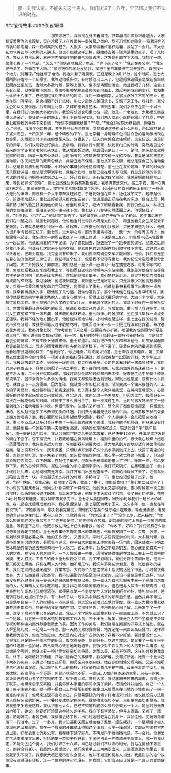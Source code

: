 > 那一刻我认定，不能失去这个男人，我们认识了十八年，早已超过我们不认识的时光。

###爱情故事
####作者/职烨

						那天冷极了，我照例在外面看展览。开幕展览后面总跟着酒会，大家都穿着黑色的礼服裙，实在冷极了才在外面披一条披肩之类的。我不习惯如此隆重——穿着灰色的西装和铅笔裙，踩一双细高跟的鞋子。人很多，大家都端着红酒杯站着，我站了一会儿，不太想花力气再去与不太熟的人讲话，但也不能就这样走掉，就始终占着一张角落里的桌子，喝了几杯酒。等从人群里出来，离开室内嗡嗡作响的暖气和低语声，才发现外面在下大雨。我想了一想，给重七拨了一个电话。“怎么？”他快速地接起了电话。“你下班了吗？”“我还在办公室。”“我忘记带伞了，外面在下大雨。”“那你把你的地址发给我，我把手里的事情做完就来接你。自己找一个地方，别着凉。”他挂断了电话。我抬头看了看腕表，已经是晚上9点15分，这个时间，重七大概刚刚开始写一个新报告。我等过他很多次，有时候他马上来了，但是把我送回去之后还会继续赶回办公室加班，当然大多数时候，要等上很久。但不想再回到酒会，而且我喝了几杯，这会儿头有点晕，就在屋檐下站着，看雨哗啦啦地擦着鼻尖落到地面上，激起密密麻麻的水花。我和重七认识十八年了，已经超过我们不认识的时间，我们一直是同学，大学虽然分了不同的专业，但也在同一所学校，宿舍相隔不过几栋楼。毕业之后他去美国念书，又留下来工作。我找到一家公关公司从文员做起，后来调去北京，又辞职重新念艺术。直到去年，我们才终于在同一个城市里。在我们认识的绝大多数时间，我没有想过会和重七在一起，他是一个老朋友，太熟悉反而变得无法亲近。领证前一天的晚上，重七下班后来找我。我们两人绕着小区的花园走了几圈，中途重七握住我的手停下来看我，“你想不想跟我结婚？”“嗯。”“我会好好努力挣钱的，你要放心。”他说。我张了张口想说，并不想他太辛苦挣钱，又觉得说这些也没什么用处，所以就只是点了点头而已。十四岁那一年，是个晴朗的下午。重七穿着一身暗紫红色相拼白色的运动服出现在教室里，头发就当时小男孩的发型来说，算很长了，低头的时候会遮住眼睛。班主任说，这是新来的同学，你们以后要做好朋友。放学后，我骑自行车回家，快到家门口的时候，突然看见这个新来的同学正背着书包低头快走。我从后面超过他，然后回头确认了一下，是他。原来他家就在我家的对面，隔着一条窄小马路。当时所有的小孩都要穿学校统一发的校服，春夏是薄的天蓝色运动服，冬天则是厚的藏青色棉衣，非常丑也不保暖。重七从不穿校服，他总是穿自己的运动套衫，这是我最初对他的印象。小时候的事情我倒是记得清楚，重七坐在我的前面，下课的时候会回头跟我讲话。他总是很早到学校，我每次到时，他都已经在埋头写习题，我总是抄他的作业，考试的时候让他把卷子放到边上一点，好让我看见。还有每次数学测验，我总是把选择题空出来，等到老师说“交卷”，重七就迅速回头将答案报给我，我填满算是交代。高二学农，第一次离家7天之久。第三天的晚上，寝室里突然集体爆发了思乡。起因是我在自己的床上看到了一只硕大无比的蟑螂，而没有一个人愿意帮我赶掉它，于是我就僵在床上，扯住被子哭了，越来越伤心，简直嚎啕起来。重七正好被派来给女生送被子，他进屋后正好站在我的床边，我在上层，哭得肝肠寸断的脸正好凑到他的面前，他当时惊呆了，瞪大了眼睛看着我，而我仍然在以一种极丑陋的表情抽泣着，眼泪豆子似一串串往下淌。重七站了几秒钟突然猛醒过来，他很快红了脸，“对不起，别哭了……”他就慌忙出去了，我还留在床上使性子般哭出了转调。这件事后来在我们在一起之后，被重七提起过。他说他当时觉得我大概是太伤心了，而且他看见女生哭就会手足无措，后来就总是想对我好一点。说起来，后来重七的确对我很好，只是不知道为什么，他说的很多事情我都忘记了。重七说，进大学之后，因为家里离得近，一整个大一的每周五晚上，他都跟我一起走。我记得大一的周五我选了一节晚上的课，下课是晚上8点。但我想不起来我跟重七一起回家。他说他周五的下午没课，为了送我回去，就去报了一个跆拳道的课程。结束之后刚好我也下课。他说有几次他来不及换衣服，穿着白色的训练服在我们寝室楼下等我，过往的人都回头看他，还颇为尴尬。我完全没有印象了。我们要换两辆公交车才能回家，他说，我们总是坐在靠右边的倒数第二排位子。我记得这个位子，但是我不记得有重七，我的记忆肯定是哪部分出了问题。大二开始我交了男朋友。我们总是一起上课一起自习一起在食堂吃饭。每周回家的时候，男朋友把我送到车站看我上车，等到周日返校的时候再来车站接我。我倒是对他在车站等我的样子记得分明，他总是比我先到，然后他就推着车子，我们俩并肩走着，穿过学校后门那条绿树成荫的窄马路，穿过操场，他送我回寝室。我跟重七还是好朋友，只是我很少跟他提起男朋友，只有一次我和男朋友自习完回寝室，迎面碰上了重七。他说他看书看得饿了出来吃一点东西，我牵着男朋友的手，跟他说了几句话，就匆匆道别了。那个时候他已经在准备GRE考试，我觉得他是我的同学中最优秀的人，能专心做学问，配得上就读最好的学校。大四下半学期，大家都忙着找工作。重七拿到几所大学的全奖offer，倒是成了悠闲的人。我那个时候在一家报社实习，常常需要翻译许多国外的新闻，编译组织成自己的语言，写成文章。重七帮了我许多忙。我们女生寝室楼下有一张石桌，被稀疏的树林环绕。重七就像小时候那样，坐在那儿帮我一点点更正错误。我将不懂的地方圈出来，他给我详细地讲解。小时候也是这样，重七坐在我的前面，碰到不会的习题，我就把铅笔反过来戳他的背，他就回过头来一步一步把过程演算给我看。每次遇到重大考试，我都对重七说，“你考卷发下来之后一定要在内心祈祷，希望我的成绩跟你不要差得太多”，重七说他每次都有照做。有一次，报社的领导让我翻译一篇特别长的特稿，可是我忙着去公司面试，不得不晚上通宵来做。重七知道后，叫我把所有的东西都发给他，明天早晨起床检查邮箱就可以。我还记得我捧着资料去他的寝室楼下，他下来了，穿着白色的跆拳道训练服，他看起来很温和的样子，“给我好了，你去睡觉。”后来我才知道，重七帮我通宵翻译，第二天早晨去做出国体检的时候有一项关于肝的指标没有通过，差点搅黄整个出国的计划。大学毕业之后，我被调去北京工作，有很长一段时间，都过得很艰辛。公司在北五环的一栋商务楼里，我租的房子在西五环，好在公司配了一辆二手车，我下班的时间晚，从北京城外的高速道绕一下，倒是不怎么堵，二十分钟就能回家。那段时间我全部的时间都用来工作，好像把生活中的每个缝隙都填满了，就不会有什么多余的情绪。我每天都要写报告到很晚，回到出租屋里，没有什么东西吃，就自己下一点方便面。因为忙碌，我越发不参加社交活动，渐渐变成一个独来独往的人。工作的节奏很快，每分每秒脑子都高速运转，到了周末整个人就非常疲乏，在房间里睡很久，心情很好的时候才起床后给自己做顿饭。在北京时，我也交过一些男朋友，但因为太忙，每周只有一两次在一起吃顿饭的时间，维持不了多久就分手了。有一次我过生日，当时的男友特地买了一些菜到我的公寓给我做牛排吃。但煤气很小，油烟机又坏掉了，整个房子都像要烧起来一样烟熏火燎的。他从超市里买了昂贵却劣质的红酒，我们费力嚼着无法咬断的牛肉，在烟雾散不掉的餐桌上面对面喝完了酒，我心里所想只是希望他尽快回家，我好一个人静静待一会儿把厨房收拾干净。重七毕业后从众多offer中挑了一所心仪的就去了美国，我有他的手机号码，但从来没有打过，他只在每一年的新年第一天给我发消息，准确的北京时间12点，简洁的四个字“新年快乐”。那一天是12月31日，我从公司加完班之后去地库取车，已经快要12点钟。开出地库才发现外面在下雪了。雪下得很大，扑簌簌地落在挡风玻璃上，碰到车里的热气，很快就在玻璃上结起一层薄薄的冰。我只能凑近方向盘，将雨刮器开到最大档，费力地从刮开的地方望向外面黑暗的路面。路上没有什么车，我有点困，只想快点开到家好洗个热水澡躺到床上去。快要下高速的时候，车轮突然打滑，车子失去了控制，车头猛地偏向护栏。我心里一紧觉得这下完蛋了，但还是紧紧握住方向盘，踩下刹车，控制住了车子。但车头还是直直地撞上了护栏。咔嚓一声，然后安静下来。我的心怦怦直跳，握住方向盘的手心里潮乎乎的。我打开双跳灯，在黑暗里坐了一会儿才缓过劲儿来，心想刚刚真是万幸。我打开车门出去检查车子，前面的挡板掉下来了，左侧车头凹陷进去很大一块。不知道该怎么办好的时候，手机响了一下。重七的短信跳了出来，他说，“新年快乐。”我拿起来，给他拨了回去，我说：“重七，你能帮我吗？”重七第二日就坐了十个小时的飞机来看我，他风尘仆仆只带了一只书包。他的头发又变得很长，像小时候第一次见到时那样，低头时就会遮住眼睛。我后来才知道，他放下电话就订了机票，买了最近的航班，整整24小时都没有睡觉。等我辞职等我念完书，重七才从美国回来，回到小时候我们一起长大的城市。在一起变成顺理成章的事，我心里很清楚，重七是因为我才回来，这么多年，他一直都在等我说“好”。求婚很简单，那天我看完展览，跟他约好在某个餐厅碰头吃晚饭。等走出画廊，看见他的车已经停在门口。我有点意外，也觉得高兴，“你怎么来了？”“没什么事，就来接你。”“你怎么知道我在这里看展览？”“你开着定位。”他笑得有点狡猾。副驾驶的座位上放着一只简洁的戒指盒，等我坐下之后，他把手放在挡位上扭头看着我，他说：“你收下，好吗？”我们没有怎么谈过恋爱就确定了婚期。重七是做事绝不拖泥带水的摩羯座，他很快安排了一切，买房、装修，一系列琐碎却是必需之事。他的工作很忙，又很认真，平时几乎没有空余的时间。大多数时候，我保持着单身时的状态，看展览写评论，在平日大家都在工作时去看一场电影，回家就煮一小锅面把冰箱里的菜扔进去热腾腾地一个人吃完。这么多年，我身边不缺男朋友，但心底里更喜欢一个人的状态。在没有人的房间里，一个人慢慢做一些事，周围安静得像是在耳朵上蒙上一层质密的薄膜，无人打扰。工作日的晚上重七很晚才回家，为了不影响我，我们分两个房间休息，经常一整天都无法照面。只有在周末的时候，他不用工作，我们并肩窝在沙发里，看一张他喜欢的碟片。我们之间的话越来越少，我常常想，大约每个人在这世界上能说的话是个恒量，小时候说得太多，大了反而变得沉默寡言。我不知道别的情侣是怎样恋爱的，应该不会像是我们这样，但从来没有担心过重七有一天会从这段感情中脱身出去。我一直认为自己大概天生是一个感情需求寡淡的人，父母两人关系稳定和睦，我并非在那种缺爱家庭长大，但总是与人保持一种疏离感——过于亲密的关系总让我觉得紧张。即便是与第一个男朋友在大学时每天朝夕相处，等到毕业时，还是斩钉截铁地提出了分手，有一种终于从一段关系中解脱出来的如释重负感。当然并非不难过，只是偶尔会在一个人的时候有一点失落感，但远没有到难以忍受的程度。我一直以为我与重七结婚并非更喜欢他，只是他给我足够的空间，又那样熟悉，不用再花心思了解。后来发生了一件事，改变了我对与重七关系的认识。我从艺术学院毕业后重新找了一间画廊上班，不久就认识了一个姑娘。对方是一间美术馆的教育部工作人员，三十出头，很美，就是在人群中坐着绝不会被忽视的那种由内而外静静发散出的美。因为工作的关系，我们常常在画展的开幕式上碰到，就在人群里聊几句，一起喝上一杯酒。那一天她突然约我晚餐，地方定在一间西区高级餐厅。这样郑重我颇为意外，但也欣然赴约，大抵是内心对这个安静的女子存着不少好感。餐厅里没什么人，全程我们只是聊一些美术界的新闻，饭吃得安静，恰到好处。吃过主食后，她又要了一瓶年份不错的红酒和一盘奶酪，两人就专心致志地喝起酒来。我很少对工作关系上的人抱有什么情感，这姑娘是个例外，她身上有一种让我觉得亲切的特质，她那么美，却毫不张扬，这样的性格教我喜欢。终于，她酝酿好了情绪，开始讲起自己的事情来，我就听着，没有打断她。她有一个比自己小两岁的妹妹，长得远不如自己好看，但母亲只喜欢妹妹。她四岁的时候父母离婚，父亲不知所终再也没有出现过，所以除了照片上的模样，对父亲的印象几乎是空白。母亲带着两个女儿，很快改嫁。新家里有一个哥哥，但经济状况也不好，一家5口人都挤在原来的家里，只有一间房。她凭自己的努力考了住宿制的中学，很少再回家。等到大学，就彻底离开原来的城市，与家里断了联系。她母亲后来又离婚，并且将原本家里的那间小房子卖掉，把钱给妹妹结婚，自己一个人租了房子住在外面。她不得不把自己工作后所有的积蓄拿出来给母亲在当地的小城市买了一间一居室的小房子，但母亲还是不喜欢自己，只是需要钱的时候才打电话来讨钱。她说她没有办法跟男人保持亲密的距离，一旦要转变成稳定的关系，就觉得紧张和不安，只能单方面切断联系。我说我差不多也是这样，我认识重七太久，已经不知道到底怎么强烈去爱另一个人。她当时很是真诚地笑了，她说，你要好好珍惜这种持久的关系。我心下有些感动，但并未流露。又点了一瓶酒，陪她喝完。看她已醉，我悄悄去结了账，出门时她轻轻靠在我身上，我扶住她，见她眼角滚落下一行泪水。过了一个多月，我才知道那天回去后她吞了整整一瓶安眠药，一个星期后才被人发现死在出租屋内。我在一个展览的开幕式上得知这个消息，心里一阵缩紧，立即从喧闹的室内退出去，打车去重七的办公室。我在楼下站了好久，不再发抖才给他拨电话。不一会儿，他匆匆忙忙从电梯里奔出来，衬衫的第一粒扣子松开着，手里还搭着一件西装来不及穿上。那一刻我认定，不能失去这个男人，我们认识了十八年，早已超过我们不认识的时光。我站在屋檐下等重七，雨并没有变小，看展的人慢慢散了，他们挽着手三三两两走出来，走进湿漉漉的雨里去，很快就消失不见了。我想我大概还是不怎么会爱人，也并不知道如何与人相处。我此刻讲的这个故事没有高潮没有转折，连一个像样的冲突也没有，但我想，它到底还应该算是一个真正的爱情故事。			  		
